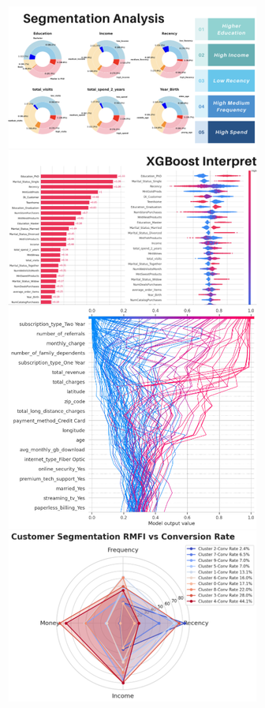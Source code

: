 ![image](./pics/p15.png)
![image](./pics/p16.png)
![image](./pics/p13.png)
![image](./pics/p14.png)




